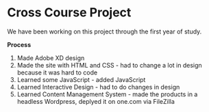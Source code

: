 # Cross Course Project 

We have been working on this project through the first year of study. 


**Process**

1. Made Adobe XD design 
2. Made the site with HTML and CSS - had to change a lot in design because it was hard to code
3. Learned some JavaScript - added JavaScript 
4. Learned Interactive Design - had to do changes in design 
5. Learned Content Management System - made the products in a headless Wordpress, deplyed it on one.com via FileZilla
